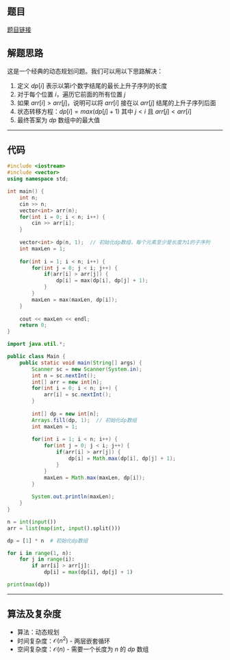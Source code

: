 ## 题目
[题目链接](https://www.nowcoder.com/practice/5f65ccbb025240bd8458eb6479c2612e?tpId=308&tqId=2357994&sourceUrl=/exam/oj&channenl=wgithub&fromPut=wgithub)

## 解题思路

这是一个经典的动态规划问题。我们可以用以下思路解决：

1. 定义 $dp[i]$ 表示以第i个数字结尾的最长上升子序列的长度
2. 对于每个位置 $i$，遍历它前面的所有位置 $j$
3. 如果 $arr[i] > arr[j]$，说明可以将 $arr[i]$ 接在以 $arr[j]$ 结尾的上升子序列后面
4. 状态转移方程：$dp[i] = max(dp[j] + 1)$ 其中 $j < i$ 且 $arr[j] < arr[i]$
5. 最终答案为 $dp$ 数组中的最大值

---

## 代码

```c++ []
#include <iostream>
#include <vector>
using namespace std;

int main() {
    int n;
    cin >> n;
    vector<int> arr(n);
    for(int i = 0; i < n; i++) {
        cin >> arr[i];
    }
    
    vector<int> dp(n, 1);  // 初始化dp数组，每个元素至少是长度为1的子序列
    int maxLen = 1;
    
    for(int i = 1; i < n; i++) {
        for(int j = 0; j < i; j++) {
            if(arr[i] > arr[j]) {
                dp[i] = max(dp[i], dp[j] + 1);
            }
        }
        maxLen = max(maxLen, dp[i]);
    }
    
    cout << maxLen << endl;
    return 0;
}
```
```java []
import java.util.*;

public class Main {
    public static void main(String[] args) {
        Scanner sc = new Scanner(System.in);
        int n = sc.nextInt();
        int[] arr = new int[n];
        for(int i = 0; i < n; i++) {
            arr[i] = sc.nextInt();
        }
        
        int[] dp = new int[n];
        Arrays.fill(dp, 1);  // 初始化dp数组
        int maxLen = 1;
        
        for(int i = 1; i < n; i++) {
            for(int j = 0; j < i; j++) {
                if(arr[i] > arr[j]) {
                    dp[i] = Math.max(dp[i], dp[j] + 1);
                }
            }
            maxLen = Math.max(maxLen, dp[i]);
        }
        
        System.out.println(maxLen);
    }
}
```
```python []
n = int(input())
arr = list(map(int, input().split()))

dp = [1] * n  # 初始化dp数组

for i in range(1, n):
    for j in range(i):
        if arr[i] > arr[j]:
            dp[i] = max(dp[i], dp[j] + 1)

print(max(dp))
```

---

## 算法及复杂度
- 算法：动态规划
- 时间复杂度：$\mathcal{O}(n^2)$ - 两层嵌套循环
- 空间复杂度：$\mathcal{O}(n)$ - 需要一个长度为 $n$ 的 $dp$ 数组
````
